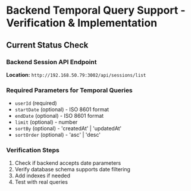 # Backend Temporal Query Support - Verification & Implementation

## Current Status Check

### Backend Session API Endpoint
**Location:** `http://192.168.50.79:3002/api/sessions/list`

### Required Parameters for Temporal Queries
- `userId` (required)
- `startDate` (optional) - ISO 8601 format
- `endDate` (optional) - ISO 8601 format
- `limit` (optional) - number
- `sortBy` (optional) - 'createdAt' | 'updatedAt'
- `sortOrder` (optional) - 'asc' | 'desc'

### Verification Steps
1. Check if backend accepts date parameters
2. Verify database schema supports date filtering
3. Add indexes if needed
4. Test with real queries

